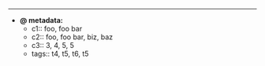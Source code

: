 ---
- **@ metadata:**
    - c1:: foo, foo bar
    - c2:: foo, foo bar, biz, baz
    - c3:: 3, 4, 5, 5
    - tags:: t4, t5, t6, t5
